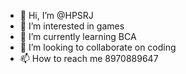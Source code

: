 - 👋 Hi, I’m @HPSRJ
- 👀 I’m interested in games
- 🌱 I’m currently learning BCA
- 💞️ I’m looking to collaborate on coding
- 📫 How to reach me 8970889647

<!---
HPSRJ/HPSRJ is a ✨ special ✨ repository because its `README.md` (this file) appears on your GitHub profile.
You can click the Preview link to take a look at your changes.
--->
